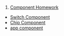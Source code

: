 1. [Component Homework](https://github.com/somin2352/react-homework/blob/main/public/md/componentHw.md)

- [Switch Component](https://github.com/somin2352/react-homework/blob/main/public/components/switch.ts)
- [Chip Component](https://github.com/somin2352/react-homework/blob/main/public/components/chip.ts)
- [app component](https://github.com/somin2352/react-homework/blob/main/public/components/app.ts)
